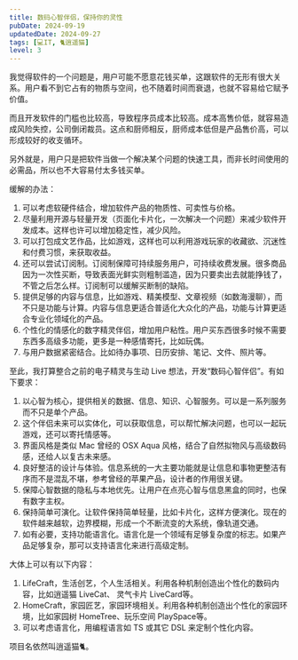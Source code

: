 ```yaml
---
title: 数码心智伴侣，保持你的灵性
pubDate: 2024-09-19
updatedDate: 2024-09-27
tags: [💻IT, 🐈逍遥猫]
level: 3
---
```


我觉得软件的一个问题是，用户可能不愿意花钱买单，这跟软件的无形有很大关系。用户看不到它占有的物质与空间，也不随着时间而衰退，也就不容易给它赋予价值。

而且开发软件的门槛也比较高，导致程序员成本比较高。成本高售价低，就容易造成风险失控，公司倒闭裁员。这点和厨师相反，厨师成本低但是产品售价高，可以形成较好的收支循环。

另外就是，用户只是把软件当做一个解决某个问题的快速工具，而非长时间使用的必需品，所以也不大容易付太多钱买单。

缓解的办法：

1. 可以考虑软硬件结合，增加软件产品的物质性、可卖性与价格。
2. 尽量利用开源与轻量开发（页面化卡片化，一次解决一个问题）来减少软件开发成本。这样也许可以增加稳定性，减少风险。
2. 可以打包成文艺作品，比如游戏，这样也可以利用游戏玩家的收藏欲、沉迷性和付费习惯，来获取收益。
3. 还可以尝试订阅制。订阅制保障可持续服务用户，可持续收费发展。很多商品因为一次性买断，导致表面光鲜实则粗制滥造，因为只要卖出去就能挣钱了，不管之后怎么样。订阅制可以缓解买断制的缺陷。
4. 提供足够的内容与信息，比如游戏、精美模型、文章视频（如数海漫聊），而不只是功能与计算。内容与信息更适合普适化大众化的产品，功能与计算更适合专业化领域化的产品。
5. 个性化的情感化的数字精灵伴侣，增加用户粘性。用户买东西很多时候不需要东西多高级多功能，更多是一种感情寄托，比如玩偶。
6. 与用户数据紧密结合。比如待办事项、日历安排、笔记、文件、照片等。

至此，我打算整合之前的电子精灵与生动 Live 想法，开发“数码心智伴侣”。有如下要求：

1. 以心智为核心，提供相关的数据、信息、知识、心智服务。可以是一系列服务而不只是单个产品。
2. 这个伴侣未来可以实体化，可以获取信息，可以帮忙解决问题，也可以一起玩游戏，还可以寄托情感等。
3. 界面风格是类似 Mac 曾经的 OSX Aqua 风格，结合了自然拟物风与高级数码感，还给人以复古未来感。
4. 良好整洁的设计与体验。信息系统的一大主要功能就是让信息和事物更整洁有序而不是混乱不堪，参考曾经的苹果产品，设计者的作用很关键。
5. 保障心智数据的隐私与本地优先。让用户在点亮心智与信息黑盒的同时，也保有数字主权。
6. 保持简单可演化。让软件保持简单轻量，比如卡片化，这样方便演化。现在的软件越来越软，边界模糊，形成一个不断流变的大系统，像轨道交通。
7. 如有必要，支持功能语言化。语言化是一个领域有足够复杂度的标志。如果产品足够复杂，那可以支持语言化来进行高级定制。

大体上可以有以下内容：

1. LifeCraft，生活创艺，个人生活相关。利用各种机制创造出个性化的数码内容，比如逍遥猫 LiveCat、 灵气卡片 LiveCard等。
2. HomeCraft，家园匠艺，家园环境相关。利用各种机制创造出个性化的家园环境，比如家园树 HomeTree、玩乐空间 PlaySpace等。
3. 可以考虑语言化，用编程语言如 TS 或其它 DSL 来定制个性化内容。

项目名依然叫逍遥猫🐈。
